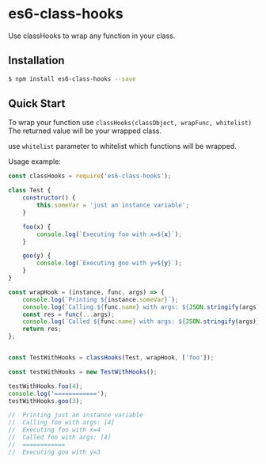 # es6-class-hooks

Use classHooks to wrap any function in your class.

## Installation

```bash
$ npm install es6-class-hooks --save
```

## Quick Start

To wrap your function use `classHooks(classObject, wrapFunc, whitelist)`
The returned value will be your wrapped class. 

use `whitelist` parameter to whitelist which functions will be wrapped.

Usage example: 

```javascript 
const classHooks = require('es6-class-hooks');

class Test {
    constructor() {
        this.someVar = 'just an instance variable';
    }

    foo(x) {
        console.log(`Executing foo with x=${x}`);
    }

    goo(y) {
        console.log(`Executing goo with y=${y}`);
    }
}

const wrapHook = (instance, func, args) => {
    console.log(`Printing ${instance.someVar}`);
    console.log(`Calling ${func.name} with args: ${JSON.stringify(args)}`);
    const res = func(...args);
    console.log(`Called ${func.name} with args: ${JSON.stringify(args)}`);
    return res;
};


const TestWithHooks = classHooks(Test, wrapHook, ['foo']);

const testWithHooks = new TestWithHooks();

testWithHooks.foo(4);
console.log('============');
testWithHooks.goo(3);

//  Printing just an instance variable
//  Calling foo with args: [4]
//  Executing foo with x=4
//  Called foo with args: [4]
//  ============
//  Executing goo with y=3
```
